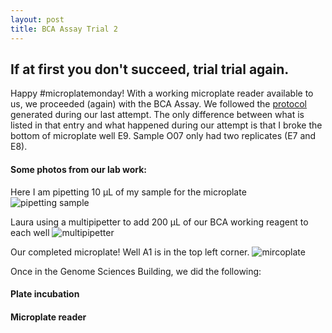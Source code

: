 ```yaml
---
layout: post
title: BCA Assay Trial 2
---
```


## If at first you don't succeed, trial trial again.

Happy #microplatemonday! With a working microplate reader available to us, we proceeded (again) with the BCA Assay. We followed the [protocol](https://yaaminiv.github.io/BCA-Assay-Trial-1/) generated during our last attempt. The only difference between what is listed in that entry and what happened during our attempt is that I broke the bottom of microplate well E9. Sample O07 only had two replicates (E7 and E8).

#### **Some photos from our lab work:**

Here I am pipetting 10 µL of my sample for the microplate
![pipetting sample](https://raw.githubusercontent.com/yaaminiv/yaaminiv.github.io/master/images/pipettingsample.jpg)

Laura using a multipipetter to add 200 µL of our BCA working reagent to each well
![multipipetter](https://github.com/yaaminiv/yaaminiv.github.io/blob/master/images/multipipetting.jpg)

Our completed microplate! Well A1 is in the top left corner.
![mircoplate](https://raw.githubusercontent.com/yaaminiv/yaaminiv.github.io/master/images/microplate.JPG)

Once in the Genome Sciences Building, we did the following:

#### **Plate incubation**

#### **Microplate reader**
